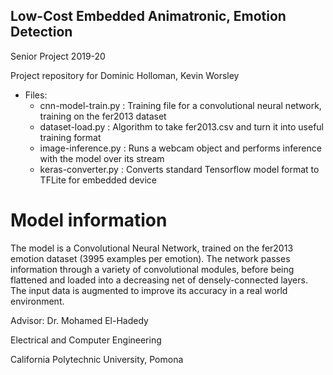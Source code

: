 ## Low-Cost Embedded Animatronic, Emotion Detection

Senior Project 2019-20

Project repository for Dominic Holloman, Kevin Worsley

* Files:
  * cnn-model-train.py : Training file for a convolutional neural network, training on the fer2013 dataset
  * dataset-load.py : Algorithm to take fer2013.csv and turn it into useful training format
  * image-inference.py : Runs a webcam object and performs inference with the model over its stream
  * keras-converter.py : Converts standard Tensorflow model format to TFLite for embedded device
  
# Model information

The model is a Convolutional Neural Network, trained on the fer2013 emotion dataset (3995 examples per emotion). The network passes information through a variety of convolutional modules, before being flattened and loaded into a decreasing net of densely-connected layers. The input data is augmented to improve its accuracy in a real world environment. 


Advisor: Dr. Mohamed El-Hadedy

Electrical and Computer Engineering

California Polytechnic University, Pomona
